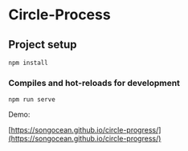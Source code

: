 # Circle-Process

## Project setup

```
npm install
```

### Compiles and hot-reloads for development
```
npm run serve
```

Demo:

[https://songocean.github.io/circle-progress/](https://songocean.github.io/circle-progress/)
